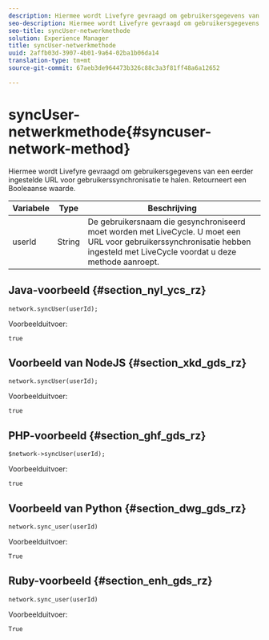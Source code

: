 ```yaml
---
description: Hiermee wordt Livefyre gevraagd om gebruikersgegevens van een eerder ingestelde URL voor gebruikerssynchronisatie te halen. Retourneert een Booleaanse waarde.
seo-description: Hiermee wordt Livefyre gevraagd om gebruikersgegevens van een eerder ingestelde URL voor gebruikerssynchronisatie te halen. Retourneert een Booleaanse waarde.
seo-title: syncUser-netwerkmethode
solution: Experience Manager
title: syncUser-netwerkmethode
uuid: 2affb03d-3907-4b01-9a64-02ba1b06da14
translation-type: tm+mt
source-git-commit: 67aeb3de964473b326c88c3a3f81ff48a6a12652

---
```



# syncUser-netwerkmethode{#syncuser-network-method}

Hiermee wordt Livefyre gevraagd om gebruikersgegevens van een eerder ingestelde URL voor gebruikerssynchronisatie te halen. Retourneert een Booleaanse waarde.

| Variabele | Type | Beschrijving |
|--- |--- |--- |
| userId | String | De gebruikersnaam die gesynchroniseerd moet worden met LiveCycle. U moet een URL voor gebruikerssynchronisatie hebben ingesteld met LiveCycle voordat u deze methode aanroept. |

## Java-voorbeeld {#section_nyl_ycs_rz}

```
network.syncUser(userId); 
```

Voorbeelduitvoer:

```
true
```

## Voorbeeld van NodeJS {#section_xkd_gds_rz}

```
network.syncUser(userId); 
```

Voorbeelduitvoer:

```
true
```

## PHP-voorbeeld {#section_ghf_gds_rz}

```
$network->syncUser(userId); 
```

Voorbeelduitvoer:

```
true
```

## Voorbeeld van Python {#section_dwg_gds_rz}

```
network.sync_user(userId) 
```

Voorbeelduitvoer:

```
True
```

## Ruby-voorbeeld {#section_enh_gds_rz}

```
network.sync_user(userId) 
```

Voorbeelduitvoer:

```
True
```
